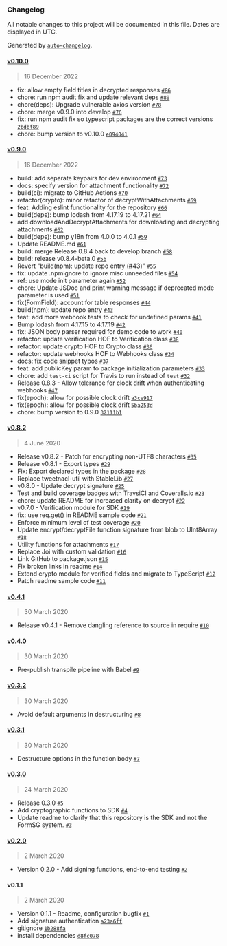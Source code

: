 ### Changelog

All notable changes to this project will be documented in this file. Dates are displayed in UTC.

Generated by [`auto-changelog`](https://github.com/CookPete/auto-changelog).

#### [v0.10.0](https://github.com/opengovsg/formsg-javascript-sdk/compare/v0.9.0...v0.10.0)

> 16 December 2022

- fix: allow empty field titles in decrypted responses [`#86`](https://github.com/opengovsg/formsg-javascript-sdk/pull/86)
- chore: run npm audit fix and update relevant deps [`#80`](https://github.com/opengovsg/formsg-javascript-sdk/pull/80)
- chore(deps): Upgrade vulnerable axios version [`#78`](https://github.com/opengovsg/formsg-javascript-sdk/pull/78)
- chore: merge v0.9.0 into develop [`#76`](https://github.com/opengovsg/formsg-javascript-sdk/pull/76)
- fix: run npm audit fix so typescript packages are the correct versions [`2bdbf89`](https://github.com/opengovsg/formsg-javascript-sdk/commit/2bdbf897614833cc50605554ddaa82ea567b8a09)
- chore: bump version to v0.10.0 [`e094041`](https://github.com/opengovsg/formsg-javascript-sdk/commit/e0940414e529012afc03c54165f82e9f5ce16b12)

#### [v0.9.0](https://github.com/opengovsg/formsg-javascript-sdk/compare/v0.8.2...v0.9.0)

> 16 December 2022

- build: add separate keypairs for dev environment [`#73`](https://github.com/opengovsg/formsg-javascript-sdk/pull/73)
- docs: specify version for attachment functionality [`#72`](https://github.com/opengovsg/formsg-javascript-sdk/pull/72)
- build(ci): migrate to GitHub Actions [`#70`](https://github.com/opengovsg/formsg-javascript-sdk/pull/70)
- refactor(crypto): minor refactor of decryptWithAttachments [`#69`](https://github.com/opengovsg/formsg-javascript-sdk/pull/69)
- feat: Adding eslint functionality for the repository [`#66`](https://github.com/opengovsg/formsg-javascript-sdk/pull/66)
- build(deps): bump lodash from 4.17.19 to 4.17.21 [`#64`](https://github.com/opengovsg/formsg-javascript-sdk/pull/64)
- add downloadAndDecryptAttachments for downloading and decrypting attachments [`#62`](https://github.com/opengovsg/formsg-javascript-sdk/pull/62)
- build(deps): bump y18n from 4.0.0 to 4.0.1 [`#59`](https://github.com/opengovsg/formsg-javascript-sdk/pull/59)
- Update README.md [`#61`](https://github.com/opengovsg/formsg-javascript-sdk/pull/61)
- build: merge Release 0.8.4 back to develop branch [`#58`](https://github.com/opengovsg/formsg-javascript-sdk/pull/58)
- build: release v0.8.4-beta.0 [`#56`](https://github.com/opengovsg/formsg-javascript-sdk/pull/56)
- Revert "build(npm): update repo entry (#43)" [`#55`](https://github.com/opengovsg/formsg-javascript-sdk/pull/55)
- fix: update .npmignore to ignore misc unneeded files [`#54`](https://github.com/opengovsg/formsg-javascript-sdk/pull/54)
- ref: use mode init parameter again [`#52`](https://github.com/opengovsg/formsg-javascript-sdk/pull/52)
- chore: Update JSDoc and print warning message if deprecated mode parameter is used [`#51`](https://github.com/opengovsg/formsg-javascript-sdk/pull/51)
- fix(FormField): account for table responses [`#44`](https://github.com/opengovsg/formsg-javascript-sdk/pull/44)
- build(npm): update repo entry [`#43`](https://github.com/opengovsg/formsg-javascript-sdk/pull/43)
- feat: add more webhook tests to check for undefined params [`#41`](https://github.com/opengovsg/formsg-javascript-sdk/pull/41)
- Bump lodash from 4.17.15 to 4.17.19 [`#42`](https://github.com/opengovsg/formsg-javascript-sdk/pull/42)
- fix: JSON body parser required for demo code to work [`#40`](https://github.com/opengovsg/formsg-javascript-sdk/pull/40)
- refactor: update verification HOF to Verification class [`#38`](https://github.com/opengovsg/formsg-javascript-sdk/pull/38)
- refactor: update crypto HOF to Crypto class [`#36`](https://github.com/opengovsg/formsg-javascript-sdk/pull/36)
- refactor: update webhooks HOF to Webhooks class [`#34`](https://github.com/opengovsg/formsg-javascript-sdk/pull/34)
- docs: fix code snippet typos [`#37`](https://github.com/opengovsg/formsg-javascript-sdk/pull/37)
- feat: add publicKey param to package initialization parameters [`#33`](https://github.com/opengovsg/formsg-javascript-sdk/pull/33)
- chore: add `test-ci` script for Travis to run instead of `test` [`#32`](https://github.com/opengovsg/formsg-javascript-sdk/pull/32)
- Release 0.8.3 - Allow tolerance for clock drift when authenticating webhooks [`#47`](https://github.com/opengovsg/formsg-javascript-sdk/pull/47)
- fix(epoch): allow for possible clock drift [`a3ce917`](https://github.com/opengovsg/formsg-javascript-sdk/commit/a3ce917c6c38a387edcfad06ae5176b1f92b0a46)
- fix(epoch): allow for possible clock drift [`5ba253d`](https://github.com/opengovsg/formsg-javascript-sdk/commit/5ba253d61d04d3082f4d752ecfc9efd3639acc0f)
- chore: bump version to 0.9.0 [`32111b1`](https://github.com/opengovsg/formsg-javascript-sdk/commit/32111b1a2c85955a33d478dbc06966dda7261e33)

#### [v0.8.2](https://github.com/opengovsg/formsg-javascript-sdk/compare/v0.4.1...v0.8.2)

> 4 June 2020

- Release v0.8.2 - Patch for encrypting non-UTF8 characters [`#35`](https://github.com/opengovsg/formsg-javascript-sdk/pull/35)
- Release v0.8.1 - Export types [`#29`](https://github.com/opengovsg/formsg-javascript-sdk/pull/29)
- Fix: Export declared types in the package [`#28`](https://github.com/opengovsg/formsg-javascript-sdk/pull/28)
- Replace tweetnacl-util with StableLib [`#27`](https://github.com/opengovsg/formsg-javascript-sdk/pull/27)
- v0.8.0 - Update decrypt signature [`#25`](https://github.com/opengovsg/formsg-javascript-sdk/pull/25)
- Test and build coverage badges with TravsiCI and Coveralls.io [`#23`](https://github.com/opengovsg/formsg-javascript-sdk/pull/23)
- chore: update README for increased clarity on decrypt [`#22`](https://github.com/opengovsg/formsg-javascript-sdk/pull/22)
- v0.7.0 - Verification module for SDK [`#19`](https://github.com/opengovsg/formsg-javascript-sdk/pull/19)
- fix: use req.get() in README sample code [`#21`](https://github.com/opengovsg/formsg-javascript-sdk/pull/21)
- Enforce minimum level of test coverage [`#20`](https://github.com/opengovsg/formsg-javascript-sdk/pull/20)
- Update encrypt/decryptFile function signature from blob to UInt8Array [`#18`](https://github.com/opengovsg/formsg-javascript-sdk/pull/18)
- Utility functions for attachments [`#17`](https://github.com/opengovsg/formsg-javascript-sdk/pull/17)
- Replace Joi with custom validation [`#16`](https://github.com/opengovsg/formsg-javascript-sdk/pull/16)
- Link GitHub to package.json [`#15`](https://github.com/opengovsg/formsg-javascript-sdk/pull/15)
- Fix broken links in readme [`#14`](https://github.com/opengovsg/formsg-javascript-sdk/pull/14)
- Extend crypto module for verified fields and migrate to TypeScript [`#12`](https://github.com/opengovsg/formsg-javascript-sdk/pull/12)
- Patch readme sample code [`#11`](https://github.com/opengovsg/formsg-javascript-sdk/pull/11)

#### [v0.4.1](https://github.com/opengovsg/formsg-javascript-sdk/compare/v0.4.0...v0.4.1)

> 30 March 2020

- Release v0.4.1 - Remove dangling reference to source in require [`#10`](https://github.com/opengovsg/formsg-javascript-sdk/pull/10)

#### [v0.4.0](https://github.com/opengovsg/formsg-javascript-sdk/compare/v0.3.2...v0.4.0)

> 30 March 2020

- Pre-publish transpile pipeline with Babel [`#9`](https://github.com/opengovsg/formsg-javascript-sdk/pull/9)

#### [v0.3.2](https://github.com/opengovsg/formsg-javascript-sdk/compare/v0.3.1...v0.3.2)

> 30 March 2020

- Avoid default arguments in destructuring [`#8`](https://github.com/opengovsg/formsg-javascript-sdk/pull/8)

#### [v0.3.1](https://github.com/opengovsg/formsg-javascript-sdk/compare/v0.3.0...v0.3.1)

> 30 March 2020

- Destructure options in the function body [`#7`](https://github.com/opengovsg/formsg-javascript-sdk/pull/7)

#### [v0.3.0](https://github.com/opengovsg/formsg-javascript-sdk/compare/v0.2.0...v0.3.0)

> 24 March 2020

- Release 0.3.0 [`#5`](https://github.com/opengovsg/formsg-javascript-sdk/pull/5)
- Add cryptographic functions to SDK [`#4`](https://github.com/opengovsg/formsg-javascript-sdk/pull/4)
- Update readme to clarify that this repository is the SDK and not the FormSG system. [`#3`](https://github.com/opengovsg/formsg-javascript-sdk/pull/3)

#### [v0.2.0](https://github.com/opengovsg/formsg-javascript-sdk/compare/v0.1.1...v0.2.0)

> 2 March 2020

- Version 0.2.0 - Add signing functions, end-to-end testing [`#2`](https://github.com/opengovsg/formsg-javascript-sdk/pull/2)

#### v0.1.1

> 2 March 2020

- Version 0.1.1 - Readme, configuration bugfix [`#1`](https://github.com/opengovsg/formsg-javascript-sdk/pull/1)
- Add signature authentication [`a23a6ff`](https://github.com/opengovsg/formsg-javascript-sdk/commit/a23a6ffee1aaa65f805207b3f7ed17ed05590010)
- gitignore [`1b288fa`](https://github.com/opengovsg/formsg-javascript-sdk/commit/1b288fa9cff6df70efb09bf477570159516605e1)
- install dependencies [`d8fc078`](https://github.com/opengovsg/formsg-javascript-sdk/commit/d8fc078b29ffb0043adbb105fe4a39abed5a8cf9)
